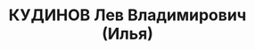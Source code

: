 ---
title: КУДИНОВ Лев Владимирович (Илья)
description: "1902 р.н., м.Одеса, прож. м. Вінниця, єврей, із торговців, освіта вища,\
  \ завідувач промислово-транспортним відділом, одруж., З дітей. \n  Арешт. 02.09.1937\
  \ р. Звинувач. за ст. 54-7, 8, 11 КК УРСР. За вироком Верховного суду СРСР від 23.11.1937\
  \ р. розстріляний 24.11.1937 р. \n  Реабіл. 12.05.1957 р."
---